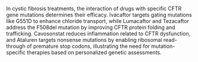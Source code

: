In cystic fibrosis treatments, the interaction of drugs with specific CFTR gene mutations determines their efficacy. Ivacaftor targets gating mutations like G551D to enhance chloride transport, while Lumacaftor and Tezacaftor address the F508del mutation by improving CFTR protein folding and trafficking. Cavosonstat reduces inflammation related to CFTR dysfunction, and Ataluren targets nonsense mutations by enabling ribosomal read-through of premature stop codons, illustrating the need for mutation-specific therapies based on personalized genetic assessments.